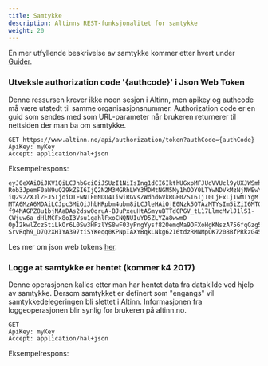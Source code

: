 ```yaml
---
title: Samtykke
description: Altinns REST-funksjonalitet for samtykke
weight: 20
---
```


En mer utfyllende beskrivelse av samtykke kommer etter hvert under [Guider](/docs/guides/).

### Utveksle authorization code '{authcode}' i Json Web Token
Denne ressursen krever ikke noen sesjon i Altinn, men apikey og authcode må være utstedt til samme organisasjonsnummer. 
Authorization code er en guid som sendes med som URL-parameter når brukeren returnerer til nettsiden der man ba om samtykke.

```HTTP
GET https://www.altinn.no/api/authorization/token?authCode={authCode}
ApiKey: myKey
Accept: application/hal+json
```

Eksempelrespons:
```STRING
eyJ0eXAiOiJKV1QiLCJhbGciOiJSUzI1NiIsIng1dCI6IkthUGxpMFJUdVVUcl9yUXJWSmhzQkNXQS0yayJ9.eyJTZXJ2aWNlQ29kZXMiOiI0NjI5LDEiLCJBdX
Rob3JpemF0aW9uQ29kZSI6IjQ2N2M3MGRhLWY3MDMtNGM5My1hODY0LTYwNDVkMzNjNWEwYSIsIk9mZmVyZWRCeSI6IjA2MTE3NzAxNTQ3Iiw
iQ292ZXJlZEJ5IjoiOTEwNTE0NDU4IiwiRGVsZWdhdGVkRGF0ZSI6IjI0LjExLjIwMTYgMTM6MjM6NTYiLCJWYWxpZFRvRGF0ZSI6IjA1LjAxLjIwMTcg
MTA6MzA6MDAiLCJpc3MiOiJhbHRpbm4ubm8iLCJleHAiOjE0Nzk5OTAzMTYsIm5iZiI6MTQ3OTk5MDI4Nn0.OygB9BmEzo2WPF3qUYUcAka0Nm339VW
f94MAGPZ8u1bjNAaDAs2dsw0qruA-BJuPxeuHtASmyuBTTdCPGV_tL17LlmcMvlJ1lS1-CWjuw6a_dHlMCFx8oI3Vsu1gahlFxoCNQNUIuYD5ZLYZa8wwmD
OpI2kwlZcz5tiLkOr6L0Sw3HPzlYS8wF03yPngYysf82OemqMa9OFXoHgKNszA756fqGzg5wHm9qOTUYVCf3I89CAfOUIv8D2YBiNGA5wgAeYW3YetatHiK
SrvRqh9_D7Q2XHIYA397tiSYKeqq0KPNpIAXYBqkLNkg6216tdzRMNMpQK7208BfPRkzG45hg
```

Les mer om json web tokens [her](https://jwt.io). 

### Logge at samtykke er hentet (kommer k4 2017)
Denne operasjonen kalles etter man har hentet data fra datakilde ved hjelp av samtykke. Dersom samtykket er definert som "engangs" vil samtykkedelegeringen bli slettet i Altinn.
Informasjonen fra loggeoperasjonen blir synlig for brukeren på altinn.no.


```HTTP
GET 
ApiKey: myKey
Accept: application/hal+json
```

Eksempelrespons:
```JSON
```
